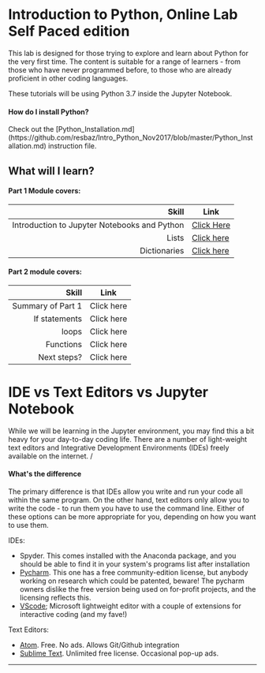 <!-- Global site tag (gtag.js) - Google Analytics -->
<script async src="https://www.googletagmanager.com/gtag/js?id=UA-161947002-3"></script>
<script>
  window.dataLayer = window.dataLayer || [];
  function gtag(){dataLayer.push(arguments);}
  gtag('js', new Date());

  gtag('config', 'UA-161947002-3');
</script>

</script>

# Introduction to Python, Online Lab Self Paced edition


This lab is designed for those trying to explore and learn about Python for the very first time. The content is suitable for a range of learners - from those who have never programmed before, to those who are already proficient in other coding languages. 

These tutorials will be using Python 3.7 inside the Jupyter Notebook. 
<h4> How do I install Python? </h4>
Check out the [Python_Installation.md](https://github.com/resbaz/Intro_Python_Nov2017/blob/master/Python_Installation.md)
instruction file. 

## What will I learn? 

<h4> Part 1 Module covers: </h4>

|**Skill**|**Link**|
|---:|---|
|Introduction to Jupyter Notebooks and Python|[Click Here](https://gitlab.unimelb.edu.au/rescom-training/python/introduction-to-python-for-researchers/blob/master/Part%201/01%20-%20Introduction%20to%20Jupyter%20and%20Python.ipynb)|
|Lists |[Click here ](https://gitlab.unimelb.edu.au/rescom-training/python/introduction-to-python-for-researchers/blob/master/Part%201/02%20-%20Lists.ipynb)|
|Dictionaries | [Click here](https://gitlab.unimelb.edu.au/rescom-training/python/introduction-to-python-for-researchers/blob/master/Part%201/03%20-%20Dictionaries.ipynb) |

<h4> Part 2 module covers: </h4>

|**Skill**| **Link**|
|---:|---|
|Summary of Part 1|Click here|
|If statements |Click here |
|loops |Click here|
|Functions |Click here|
|Next steps? |Click here|




# IDE vs Text Editors vs Jupyter Notebook 

While we will be learning in the Jupyter environment, you may find this a bit heavy for your day-to-day coding life. 
There are a number of light-weight text editors and Integrative Development Environments (IDEs) freely available on the internet. /<br>
<h4> What's the difference </h4>
The primary difference is that IDEs allow you write and run your code all within the same program. On the other hand, text editors only allow you to write the code - to run them you have to use the command line. Either of these options can be more appropriate for you, depending on how you want to use them. 

IDEs:
- Spyder. This comes installed with the Anaconda package, and you should be able to find it in your system's programs list after installation
- [Pycharm](https://www.jetbrains.com/pycharm/). This one has a free community-edition license, but anybody working on research which could be patented, beware! The pycharm owners dislike the free version being used on for-profit projects, and the licensing reflects this.
- [VScode](https://code.visualstudio.com/docs/python/python-tutorial); Microsoft lightweight editor with a couple of extensions for interactive coding (and my fave!)

Text Editors:
- [Atom](https://atom.io/). Free. No ads. Allows Git/Github integration
- [Sublime Text](https://www.sublimetext.com/). Unlimited free license. Occasional pop-up ads. 

---





